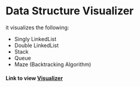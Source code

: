 # Data Structure Visualizer

it visualizes the following:

* Singly LinkedList
* Double LinkedList
* Stack
* Queue
* Maze (Backtracking Algorithm)

#### Link to view <a href="https://stalin003.github.io/visualizer/" target="_blank">Visualizer</a>
